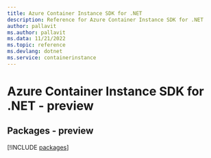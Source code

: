 ```yaml
---
title: Azure Container Instance SDK for .NET
description: Reference for Azure Container Instance SDK for .NET
author: pallavit
ms.author: pallavit
ms.data: 11/21/2022
ms.topic: reference
ms.devlang: dotnet
ms.service: containerinstance
---
```

# Azure Container Instance SDK for .NET - preview
## Packages - preview
[!INCLUDE [packages](container-instance-index.md)]